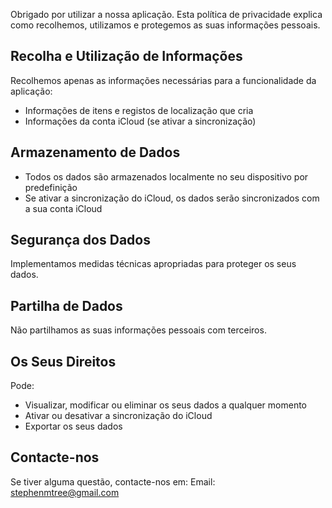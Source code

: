 <!--
 * @Author: qz
 * @Date: 2025-01-19 19:26:11
 * @LastEditTime: 2025-01-19 21:10:41
-->
# Política de Privacidade

Obrigado por utilizar a nossa aplicação. Esta política de privacidade explica como recolhemos, utilizamos e protegemos as suas informações pessoais.

## Recolha e Utilização de Informações

Recolhemos apenas as informações necessárias para a funcionalidade da aplicação:
- Informações de itens e registos de localização que cria
- Informações da conta iCloud (se ativar a sincronização)

## Armazenamento de Dados

- Todos os dados são armazenados localmente no seu dispositivo por predefinição
- Se ativar a sincronização do iCloud, os dados serão sincronizados com a sua conta iCloud

## Segurança dos Dados

Implementamos medidas técnicas apropriadas para proteger os seus dados.

## Partilha de Dados

Não partilhamos as suas informações pessoais com terceiros.

## Os Seus Direitos

Pode:
- Visualizar, modificar ou eliminar os seus dados a qualquer momento
- Ativar ou desativar a sincronização do iCloud
- Exportar os seus dados

## Contacte-nos

Se tiver alguma questão, contacte-nos em:
Email: stephenmtree@gmail.com 

<style>
    h1:first-of-type {
        display: none;
    }
